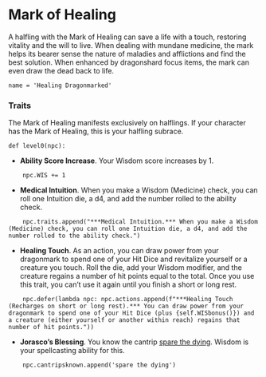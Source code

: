 # Mark of Healing
A halfling with the Mark of Healing can save a life with a touch, restoring vitality and the will to live. When dealing with mundane medicine, the mark helps its bearer sense the nature of maladies and afflictions and find the best solution. When enhanced by dragonshard focus items, the mark can even draw the dead back to life.

```
name = 'Healing Dragonmarked'
```

### Traits
The Mark of Healing manifests exclusively on halflings. If your character has the Mark of Healing, this is your halfling subrace.

```
def level0(npc):
```

* **Ability Score Increase**. Your Wisdom score increases by 1.

```
    npc.WIS += 1
```

* **Medical Intuition**. When you make a Wisdom (Medicine) check, you can roll one Intuition die, a d4, and add the number rolled to the ability check.

```
    npc.traits.append("***Medical Intuition.*** When you make a Wisdom (Medicine) check, you can roll one Intuition die, a d4, and add the number rolled to the ability check.")
```

* **Healing Touch**. As an action, you can draw power from your dragonmark to spend one of your Hit Dice and revitalize yourself or a creature you touch. Roll the die, add your Wisdom modifier, and the creature regains a number of hit points equal to the total. Once you use this trait, you can’t use it again until you finish a short or long rest.

```
    npc.defer(lambda npc: npc.actions.append(f"***Healing Touch (Recharges on short or long rest).*** You can draw power from your dragonmark to spend one of your Hit Dice (plus {self.WISbonus()}) and a creature (either yourself or another within reach) regains that number of hit points."))
```

* **Jorasco’s Blessing**. You know the cantrip [spare the dying](../Magic/Spells/spare-the-dying.md). Wisdom is your spellcasting ability for this.

```
    npc.cantripsknown.append('spare the dying')
```
